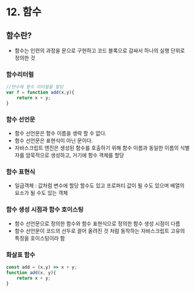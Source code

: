 # 12. 함수

## 함수란?
- 함수는 인련의 과정을 문으로 구현하고 코드 블록으로 감싸서 하나의 실행 단위로 정의한 것

### 함수리터럴
~~~js
//변수에 함수 리터럴을 할당
var f = function add(x,y){
    return x + y;
}
~~~

### 함수 선언문
- 함수 선언문은 함수 이름을 생략 할 수 없다.
- 함수 선언문은 표현식이 아닌 문이다.
- 자바스크립트 엔진은 생성된 함수를 호출하기 위해 함수 이름과 동일한 이름의 식별자를 암묵적으로 생성하고, 거기에 함수 객체를 할당

### 함수 표현식
- 일급객체 : 값처럼 변수에 할당 할수도 있고 프로퍼티 값이 될 수도 있으며 배열의 요소가 될 수도 있는 객체

### 함수 생성 시점과 함수 호이스팅
- 함수 선언문으로 정의한 함수와 함수 표현식으로 정의한 함수 생성 시점이 다름
- 함수 선언문이 코드의 선두로 끌어 올려진 것 처럼 동작하는 자바스크립트 고유의 특징을 호이스팅이라 함

### 화살표 함수
~~~js
const add = (x,y) => x + y;
function add(x, y){
    return x + y;
}
~~~